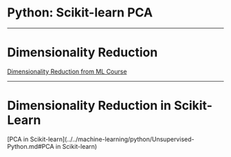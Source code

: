 # Python: Scikit-learn PCA
---

# Dimensionality Reduction

[Dimensionality Reduction from ML Course](../../machine-learning/generic/Dimensionality-Reduction.md)

---

# Dimensionality Reduction in Scikit-Learn

[PCA in Scikit-learn](../../machine-learning/python/Unsupervised-Python.md#PCA in Scikit-learn)

 

